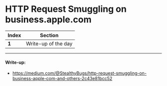 #  HTTP Request Smuggling on business.apple.com


Index | Section
--- | ---
**1** | Write-up of the day

___


#### Write-up: 

* https://medium.com/@StealthyBugs/http-request-smuggling-on-business-apple-com-and-others-2c43e81bcc52
